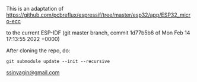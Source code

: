 This is an adaptation of
https://github.com/pcbreflux/espressif/tree/master/esp32/app/ESP32_micro-ecc

to the current ESP-IDF (git master branch, commit 1d77b5b6 of Mon Feb 14 17:13:55 2022 +0000)


After cloning the repo, do:

```
git submodule update --init --recursive
```


ssinyagin@gmail.com

